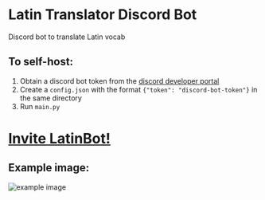 # Latin Translator Discord Bot
Discord bot to translate Latin vocab

## To self-host:
1) Obtain a discord bot token from the [discord developer portal](https://www.discord.dev)
2) Create a `config.json` with the format `{"token": "discord-bot-token"}` in the same directory
3) Run `main.py`

# [Invite LatinBot!](https://discord.com/api/oauth2/authorize?client_id=933579084443828228&permissions=2112&scope=bot%20applications.commands)

## Example image:
![example image](https://media.discordapp.net/attachments/933605032962703364/933614230794543115/unknown.png?width=252&height=603)
